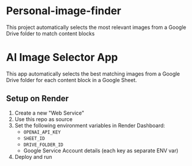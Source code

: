 # Personal-image-finder
This project automatically selects the most relevant images from a Google Drive folder to match content blocks
# AI Image Selector App

This app automatically selects the best matching images from a Google Drive folder for each content block in a Google Sheet.

## Setup on Render

1. Create a new "Web Service"
2. Use this repo as source
3. Set the following environment variables in Render Dashboard:
    - `OPENAI_API_KEY`
    - `SHEET_ID`
    - `DRIVE_FOLDER_ID`
    - Google Service Account details (each key as separate ENV var)
4. Deploy and run
